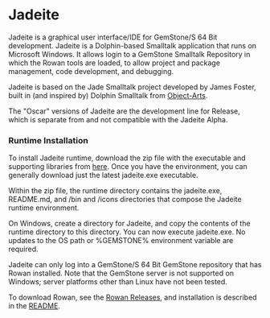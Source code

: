 ﻿Jadeite
====

Jadeite is a graphical user interface/IDE for GemStone/S 64 Bit development. Jadeite is a Dolphin-based Smalltalk application that runs on Microsoft Windows. It allows login to a GemStone Smalltalk Repository in which the Rowan tools are loaded, to allow project and package management, code development, and debugging.

Jadeite is based on the Jade Smalltalk project developed by James Foster, built in (and inspired by) Dolphin Smalltalk from [Object-Arts](https://github.com/dolphinsmalltalk/Dolphin).

The "Oscar" versions of Jadeite are the development line for Release, which is separate from and not compatible with the Jadeite Alpha.  

### Runtime Installation
To install Jadeite runtime, download the zip file with the executable and supporting libraries from [here](https://github.com/GemTalk/Jadeite/releases).  Once you have the environment, you can generally download just the latest jadeite.exe executable.

Within the zip file, the runtime directory contains the jadeite.exe, README.md, and /bin and /icons directories that compose the Jadeite runtime environment. 

On Windows, create a directory for Jadeite, and copy the contents of the runtime directory to this directory. You can now execute jadeite.exe.  No updates to the OS path or %GEMSTONE% environment variable are required. 

Jadeite can only log into a GemStone/S 64 Bit GemStone repository that has Rowan installed. Note that the GemStone server is not supported on Windows; server platforms other than Linux have not been tested. 

To download Rowan, see the [Rowan Releases](https://github.com/GemTalk/Rowan/releases), and installation is described in the [README](https://github.com/GemTalk/Rowan/blob/master/README.md).
